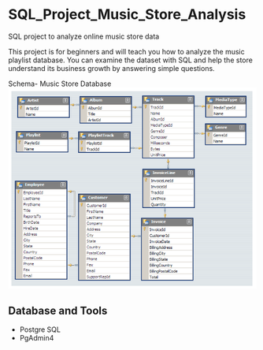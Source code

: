# SQL_Project_Music_Store_Analysis
SQL project to analyze online music store data

This project is for beginners and will teach you how to analyze the music playlist database. You can examine the dataset with SQL and help the store understand its business growth by answering simple questions.


Schema- Music Store Database  
![MusicDatabaseSchema](https://github.com/Shweta77-77/Music-Store-Data-Analysis-Using-SQL/blob/main/MusicDatabaseSchema.png)


## Database and Tools
* Postgre SQL
* PgAdmin4


